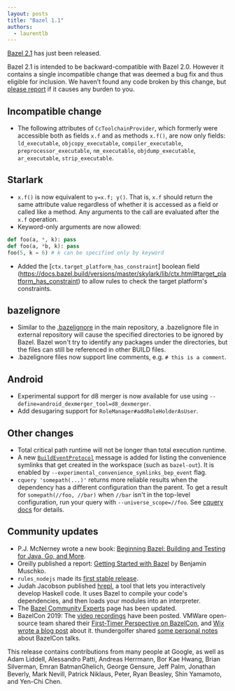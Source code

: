 ```yaml
---
layout: posts
title: "Bazel 1.1"
authors:
  - laurentlb
---
```


[Bazel 2.1](https://github.com/bazelbuild/bazel/releases/tag/2.1.0) has just been released.

Bazel 2.1 is intended to be backward-compatible with Bazel 2.0. However it contains a single incompatible change that was deemed a bug fix and thus eligible for inclusion. We haven’t found any code broken by this change, but [please report](https://github.com/bazelbuild/bazel/issues/new) if it causes any burden to you.


## Incompatible change

*   The following attributes of `CcToolchainProvider`, which formerly were
    accessible both as fields `x.f` and as methods `x.f()`, are now only fields:
    `ld_executable`, `objcopy_executable`, `compiler_executable`,
    `preprocessor_executable`, `nm_executable`, `objdump_executable`,
    `ar_executable`, `strip_executable`.

## Starlark

*   `x.f()` is now equivalent to `y=x.f; y()`. That is, `x.f` should return the
    same attribute value regardless of whether it is accessed as a field or
    called like a method. Any arguments to the call are evaluated after the
    `x.f` operation.
*   Keyword-only arguments are now allowed:
```python
def foo(a, *, k): pass
def foo(a, *b, k): pass
foo(5, k = 6) # k can be specified only by keyword
```
*   Added the [`ctx.target_platform_has_constraint`] boolean field (https://docs.bazel.build/versions/master/skylark/lib/ctx.html#target_platform_has_constraint) to allow rules to check the target platform's constraints.


## bazelignore



*   Similar to the
    [.bazelignore](https://docs.bazel.build/versions/master/guide.html#.bazelignore)
    in the main repository, a .bazelignore file in external repository will
    cause the specified directories to be ignored by Bazel. Bazel won't try to
    identify any packages under the directories, but the files can still be
    referenced in other BUILD files.
*   .bazelignore files now support line comments, e.g. `# this is a comment`.


## Android



*   Experimental support for d8 merger is now available for use using
    `--define=android_dexmerger_tool=d8_dexmerger`.
*   Add desugaring support for `RoleManager#addRoleHolderAsUser`.


## Other changes



*   Total critical path runtime will not be longer than total execution runtime.
*   A new
    [`BuildEventProtocol`](https://docs.bazel.build/versions/master/build-event-protocol.html)
    message is added for listing the convenience symlinks that get created in
    the workspace (such as `bazel-out`). It is enabled by
    `--experimental_convenience_symlinks_bep_event` flag.
*   `cquery 'somepath(...)'` returns more reliable results when the dependency has a
    different configuration than the parent. To get a result for
    `somepath(//foo, //bar)` when `//bar` isn't in the top-level configuration,
    run your query with `--universe_scope=//foo`. See [cquery
    docs](https://docs.bazel.build/versions/2.1.0/cquery.html) for details.


## Community updates

*   P.J. McNerney wrote a new book:
    [Beginning Bazel: Building and Testing for Java, Go, and More](https://www.amazon.com/Beginning-Bazel-Building-Testing-Java/dp/1484251938).
*   Oreilly published a report: [Getting Started with Bazel](https://get.oreilly.com/ind_getting-started-with-bazel.html) by Benjamin Muschko.
*   `rules_nodejs` made its [first stable release](https://github.com/bazelbuild/rules_nodejs/releases/tag/1.0.0).
*   Judah Jacobson published [hrepl](https://github.com/google/hrepl), a tool that lets you interactively develop Haskell code. It uses Bazel to compile your code's dependencies, and then loads your modules into an interpreter.
*   The [Bazel Community Experts](https://bazel.build/experts.html) page has been updated.
*   BazelCon 2019: The [video recordings](https://blog.bazel.build/2020/01/21/bazelcon-videos.html) have been posted. VMWare open-source team shared their [First-Timer Perspective on BazelCon](https://blogs.vmware.com/opensource/2020/01/16/bazelcon-2019/), and [Wix wrote a blog post](https://www.wix.engineering/post/bazelcon-2019-lessons-learned-from-migrating-our-build-system-to-bazel) about it. thundergolfer shared [some personal notes](https://www.reddit.com/r/bazel/comments/esqtnd/bazelcon_2019_notes_on_presentations/) about BazelCon talks.

This release contains contributions from many people at Google, as well as Adam Liddell, Alessandro Patti, Andreas Herrmann, Bor Kae Hwang, Brian Silverman, Emran BatmanGhelich, George Gensure, Jeff Palm, Jonathan Beverly, Mark Nevill, Patrick Niklaus, Peter, Ryan Beasley, Shin Yamamoto, and Yen-Chi Chen.
